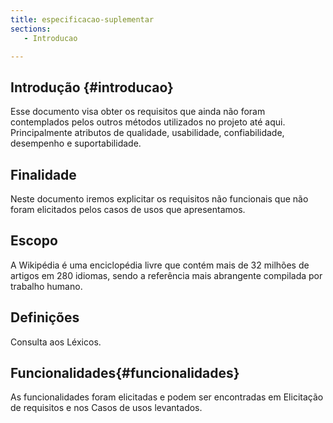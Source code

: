 ```yaml
---
title: especificacao-suplementar
sections:
   - Introducao

---
```


## Introdução {#introducao}
Esse documento visa obter os requisitos que ainda não foram contemplados pelos outros métodos utilizados no projeto até aqui. Principalmente atributos de qualidade, usabilidade, confiabilidade, desempenho e suportabilidade. 

## Finalidade 
Neste documento iremos explicitar os requisitos não funcionais que não foram elicitados pelos casos de usos que apresentamos. 

## Escopo 
A Wikipédia é uma enciclopédia livre que contém mais de 32 milhões de artigos em 280 idiomas, sendo a referência mais abrangente compilada por trabalho humano.

## Definições
Consulta aos Léxicos.

## Funcionalidades{#funcionalidades}
As funcionalidades foram elicitadas e podem ser encontradas em Elicitação de requisitos e nos Casos de usos levantados.
